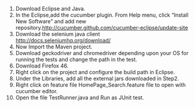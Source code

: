 1.	Download Eclipse and Java.
2.	In the Eclipse,add the cucumber plugin. From Help menu, click “Install New Software” and add new repository.http://cucumber.github.com/cucumber-eclipse/update-site
3.	Download the selenium java client http://docs.seleniumhq.org/download/ 
4.	Now Import the Maven project.
5.	Download geckodriver and chromedriver depending upon your OS for running the tests and change the path in the test.
6.	Download Firefox 46.
7.	Right click on the project and configure the build path in Eclipse.
8.	Under the Libraries, add all the external jars downloaded in Step2.
9.	Right click on feature file HomePage_Search.feature file to open with cucumber editor.
10.	Open the file TestRunner.java and Run as JUnit test.